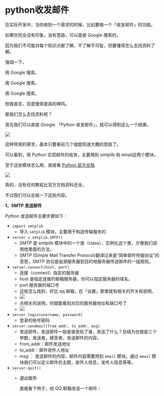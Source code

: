 # python收发邮件

在实际开发中，当你收到一个需求的时候，比如要做一个「收发邮件」的功能。

如果你完全没有印象，没有思路，可以直接 Google 搜索的。

因为我们不可能对每个知识点都了解，不了解不可耻，但要懂得怎么去找资料了解。

强调一下，

用 Google 搜索。

用 Google 搜索。

用 Google 搜索。

恕我直言，百度搜索是真的辣鸡。

那我们怎么去找资料呢？

首先我们可以直接 Google 「Python 收发邮件」，就可以得到这么一个结果。

![](http://twowaterimage.oss-cn-beijing.aliyuncs.com/2019-10-15-065554.png)

这种常用的需求，基本只要看前几个就能知道大概的思路了。

可以看到，用 Python 实现邮件的收发，主要用到 smtplib 和 email这两个模块。

至于这些模块怎么用，直接看 [Python 官方文档](https://docs.python.org/3.7/library/smtplib.html?highlight=smtplib)

![](http://twowaterimage.oss-cn-beijing.aliyuncs.com/2019-10-15-065957.png)

真的，没有任何教程比官方文档资料还全。

不过我们可以总结一下这些内容。

**1、SMTP 发送邮件**

Python 发送邮件主要步骤如下：

* `import smtplib`
  * 导入 `smtplib` 模块，主要用于构造传输服务的
* `server = smtplib.SMTP()`
  * SMTP 是 smtplib 模块中的一个类（class），实例化这个类，方便我们调用他里面的方法。
  * SMTP (Simple Mail Transfer Protocol)翻译过来是“简单邮件传输协议”的意思，SMTP 协议是由源服务器到目的地服务器传送邮件的一组规则。
* `server.connect(host, port)`
  * 连接（connect）指定的服务器
  * host 是指定连接的邮箱服务器，你可以指定服务器的域名。
  * port 服务器的端口号
  * 这些怎么找到，好比 qq 邮箱，在「设置」那里就有相关的开关和说明。
  * ![](http://twowaterimage.oss-cn-beijing.aliyuncs.com/2019-10-15-090427.png)
  * 点相关的说明，你就能看到对应的服务器地址和端口号了
  * ![](http://twowaterimage.oss-cn-beijing.aliyuncs.com/2019-10-15-090619.png)
* `server.login(username, password)`
  * 登录的账号密码
* `server.sendmail(from_addr, to_addr, msg)`
  * 发送邮件，发送邮件一般是谁发给了谁，发送了什么？总结为也就是三个参数，发送者，接受者，发送邮件的内容。
  * from_addr：邮件发送地址
  * to_addr：邮件收件人地址
  * msg ： 发送邮件的内容，邮件内容需要用到 `email` 模块。通过 `email` 模块我们可以定义邮件的主题，收件人信息，发件人信息等等。
* `server.quit()`
  * 退出服务

    直接看下例子，给 QQ 邮箱发送一个邮件：
